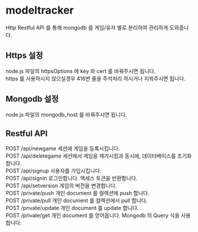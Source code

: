 # modeltracker
Http Restful API 를 통해 mongodb 를 게임/유저 별로 분리하여 관리하게 도와줍니다.

## Https 설정
node.js 파일의 httpsOptions 에 key 와 cert 를 바꿔주시면 됩니다. <br>
https 를 사용하시지 않으실경우 416번 줄을 주석처리 하시거나 지워주시면 됩니다.

## Mongodb 설정
node.js 파일의 mongodb_host 를 바꿔주시면 됩니다.

## Restful API
POST     /api/newgame        세션에 게임을 등록시킵니다. <br>
POST     /api/deletegame     세션에서 게임을 제거시킴과 동시에, 데이터베이스를 초기화합니다.  <br>
POST     /api/signup         사용자를 가입시킵니다. <br>
POST     /api/signin         로그인합니다. 액세스 토큰을 반환합니다. <br>
POST     /api/setversion     게임의 버전을 변경합니다. <br>
POST     /private/push       개인 document 를 컬렉션에 push 합니다. <br>
POST     /private/pull       개인 document 를 컬렉션에서 pull 합니다. <br>
POST     /private/update     개인 document 를 update 합니다. <br>
POST     /private/get        개인 document 를 얻어옵니다. Mongodb 의 Query 식을 사용합니다. <br>

